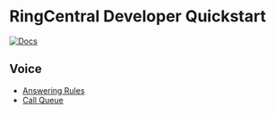 RingCentral Developer Quickstart
================================

[![Docs][docs-readthedocs-svg]][docs-readthedocs-link]

## Voice

* [Answering Rules](docs/answering_rules.md)
* [Call Queue](docs/call_queue.md)

 [docs-readthedocs-svg]: https://img.shields.io/badge/docs-readthedocs-blue.svg
 [docs-readthedocs-link]: http://ringcentral-quickstart.readthedocs.org/
